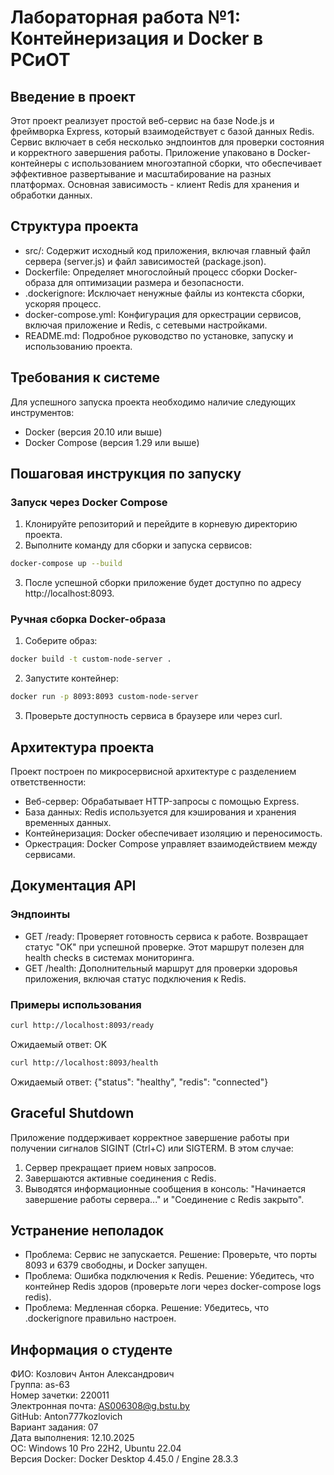 # Лабораторная работа №1: Контейнеризация и Docker в РСиОТ

## Введение в проект

Этот проект реализует простой веб-сервис на базе Node.js и фреймворка Express, который взаимодействует с базой данных Redis. Сервис включает в себя несколько эндпоинтов для проверки состояния и корректного завершения работы. Приложение упаковано в Docker-контейнеры с использованием многоэтапной сборки, что обеспечивает эффективное развертывание и масштабирование на разных платформах. Основная зависимость - клиент Redis для хранения и обработки данных.

## Структура проекта

- src/: Содержит исходный код приложения, включая главный файл сервера (server.js) и файл зависимостей (package.json).
- Dockerfile: Определяет многослойный процесс сборки Docker-образа для оптимизации размера и безопасности.
- .dockerignore: Исключает ненужные файлы из контекста сборки, ускоряя процесс.
- docker-compose.yml: Конфигурация для оркестрации сервисов, включая приложение и Redis, с сетевыми настройками.
- README.md: Подробное руководство по установке, запуску и использованию проекта.

## Требования к системе

Для успешного запуска проекта необходимо наличие следующих инструментов:
- Docker (версия 20.10 или выше)
- Docker Compose (версия 1.29 или выше)

## Пошаговая инструкция по запуску

### Запуск через Docker Compose

1. Клонируйте репозиторий и перейдите в корневую директорию проекта.
2. Выполните команду для сборки и запуска сервисов:

```bash
docker-compose up --build
```

3. После успешной сборки приложение будет доступно по адресу http://localhost:8093.

### Ручная сборка Docker-образа

1. Соберите образ:

```bash
docker build -t custom-node-server .
```

2. Запустите контейнер:

```bash
docker run -p 8093:8093 custom-node-server
```

3. Проверьте доступность сервиса в браузере или через curl.

## Архитектура проекта

Проект построен по микросервисной архитектуре с разделением ответственности:
- Веб-сервер: Обрабатывает HTTP-запросы с помощью Express.
- База данных: Redis используется для кэширования и хранения временных данных.
- Контейнеризация: Docker обеспечивает изоляцию и переносимость.
- Оркестрация: Docker Compose управляет взаимодействием между сервисами.

## Документация API

### Эндпоинты

- GET /ready: Проверяет готовность сервиса к работе. Возвращает статус "OK" при успешной проверке. Этот маршрут полезен для health checks в системах мониторинга.
- GET /health: Дополнительный маршрут для проверки здоровья приложения, включая статус подключения к Redis.

### Примеры использования

```bash
curl http://localhost:8093/ready
```

Ожидаемый ответ: OK

```bash
curl http://localhost:8093/health
```

Ожидаемый ответ: {"status": "healthy", "redis": "connected"}

## Graceful Shutdown

Приложение поддерживает корректное завершение работы при получении сигналов SIGINT (Ctrl+C) или SIGTERM. В этом случае:
1. Сервер прекращает прием новых запросов.
2. Завершаются активные соединения с Redis.
3. Выводятся информационные сообщения в консоль: "Начинается завершение работы сервера..." и "Соединение с Redis закрыто".

## Устранение неполадок

- Проблема: Сервис не запускается. Решение: Проверьте, что порты 8093 и 6379 свободны, и Docker запущен.
- Проблема: Ошибка подключения к Redis. Решение: Убедитесь, что контейнер Redis здоров (проверьте логи через docker-compose logs redis).
- Проблема: Медленная сборка. Решение: Убедитесь, что .dockerignore правильно настроен.

## Информация о студенте

ФИО: Козлович Антон Александрович  
Группа: as-63  
Номер зачетки: 220011  
Электронная почта: AS006308@g.bstu.by  
GitHub: Anton777kozlovich  
Вариант задания: 07  
Дата выполнения: 12.10.2025  
ОС: Windows 10 Pro 22H2, Ubuntu 22.04  
Версия Docker: Docker Desktop 4.45.0 / Engine 28.3.3

